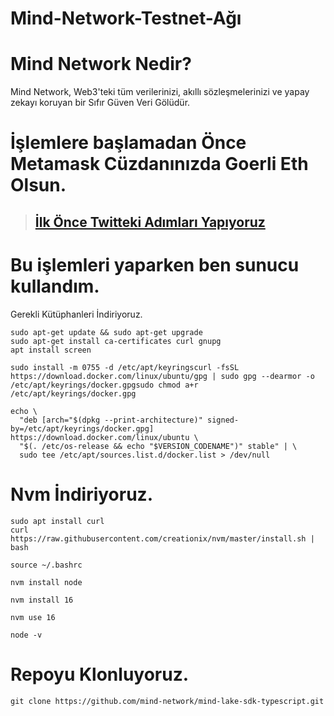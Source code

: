 # Mind-Network-Testnet-Ağı

# Mind Network Nedir?
Mind Network, Web3'teki tüm verilerinizi, akıllı sözleşmelerinizi ve yapay zekayı koruyan bir Sıfır Güven Veri Gölüdür.


# İşlemlere başlamadan Önce Metamask Cüzdanınızda Goerli Eth Olsun.

> ## [İlk Önce Twitteki Adımları Yapıyoruz](https://scan.mindnetwork.xyz/)



#  Bu işlemleri yaparken ben sunucu kullandım.
Gerekli Kütüphanleri İndiriyoruz.

```
sudo apt-get update && sudo apt-get upgrade
sudo apt-get install ca-certificates curl gnupg
apt install screen
```

```
sudo install -m 0755 -d /etc/apt/keyringscurl -fsSL https://download.docker.com/linux/ubuntu/gpg | sudo gpg --dearmor -o /etc/apt/keyrings/docker.gpgsudo chmod a+r /etc/apt/keyrings/docker.gpg
```

```
echo \
  "deb [arch="$(dpkg --print-architecture)" signed-by=/etc/apt/keyrings/docker.gpg] https://download.docker.com/linux/ubuntu \
  "$(. /etc/os-release && echo "$VERSION_CODENAME")" stable" | \
  sudo tee /etc/apt/sources.list.d/docker.list > /dev/null
```

# Nvm İndiriyoruz.

```
sudo apt install curl 
curl https://raw.githubusercontent.com/creationix/nvm/master/install.sh | bash 
```

```
source ~/.bashrc
```

```
nvm install node
```

```
nvm install 16
```

```
nvm use 16
```

```
node -v
```

# Repoyu Klonluyoruz.
```
git clone https://github.com/mind-network/mind-lake-sdk-typescript.git
```






